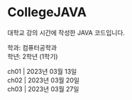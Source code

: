 # CollegeJAVA
대학교 강의 시간에 작성한 JAVA 코드입니다.

학과: 컴퓨터공학과<br>
학년: 2학년 (1학기)


ch01 | 2023년 03월 13일<br>
ch02 | 2023년 03월 20일<br>
ch03 | 2023년 03월 27일<br>
